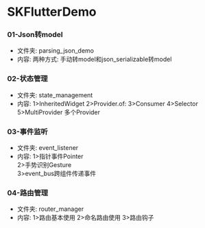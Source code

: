 # SKFlutterDemo


### 01-Json转model 
+ 文件夹: parsing_json_demo
+ 内容:  两种方式: 手动转model和json_serializable转model

### 02-状态管理 
+ 文件夹: state_management
+ 内容:
1>InheritedWidget 
2>Provider.of: 
3>Consumer 
4>Selector
5>MultiProvider 多个Provider

### 03-事件监听
+ 文件夹: event_listener
+ 内容: 
1>指针事件Pointer  
2>手势识别Gesture   
3>event_bus跨组件传递事件

### 04-路由管理
+ 文件夹: router_manager
+ 内容: 
1>路由基本使用 
2>命名路由使用
3>路由钩子 

